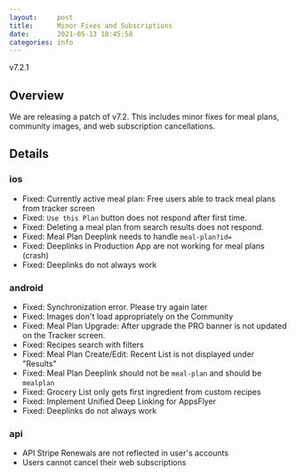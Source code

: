 ```yaml
---
layout:     post
title:      Minor Fixes and Subscriptions
date:       2021-05-13 18:45:58
categories: info
---
```


v7.2.1

## Overview
We are releasing a patch of v7.2. This includes minor fixes for meal plans,
community images, and web subscription cancellations.


## Details
### ios
* Fixed: Currently active meal plan: Free users able to track meal plans from tracker screen
* Fixed: `Use this Plan` button does not respond after first time.
* Fixed: Deleting a meal plan from search results does not respond. 
* Fixed: Meal Plan Deeplink needs to handle `meal-plan?id=`
* Fixed: Deeplinks in Production App are not working for meal plans (crash)
* Fixed: Deeplinks do not always work

### android
* Fixed: Synchronization error. Please try again later
* Fixed: Images don't load appropriately on the Community
* Fixed: Meal Plan Upgrade: After upgrade the PRO banner is not updated on the Tracker screen.
* Fixed: Recipes search with filters
* Fixed: Meal Plan Create/Edit: Recent List is not displayed under "Results"
* Fixed: Meal Plan Deeplink should not be `meal-plan` and should be `mealplan`
* Fixed: Grocery List only gets first ingredient from custom recipes
* Fixed: Implement Unified Deep Linking for AppsFlyer
* Fixed: Deeplinks do not always work

### api
* API Stripe Renewals are not reflected in user's accounts
* Users cannot cancel their web subscriptions
